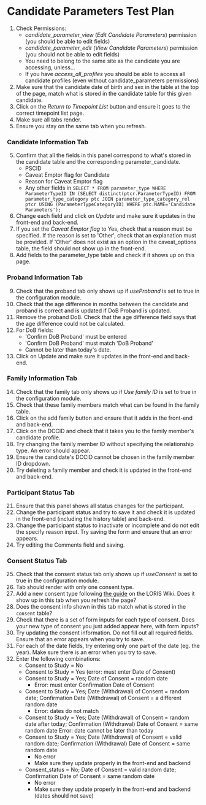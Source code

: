 # Candidate Parameters Test Plan

1. Check Permissions:
    * _candidate_parameter_view_ (_Edit Candidate Parameters_) permission (you should be able to edit fields)
	* _candidate_parameter_edit_ (_View Candidate Parameters_) permission (you should not be able to edit fields)
	* You need to belong to the same site as the candidate you are accessing, unless...
	* If you have _access_all_profiles_ you should be able to access all candidate profiles (even without candidate_parameters permissions)
2. Make sure that the candidate date of birth and sex in the table at the top of the page, match what is stored in the candidate table for this given candidate.
3. Click on the *Return to Timepoint List* button and ensure it goes to the correct timepoint list page.
4. Make sure all tabs render. 
5. Ensure you stay on the same tab when you refresh.

### Candidate Information Tab
5. Confirm that all the fields in this panel correspond to what's stored in the candidate table and the corresponding parameter_candidate.
	* PSCID
	* Caveat Emptor flag for Candidate
	* Reason for Caveat Emptor flag
	* Any other fields in `SELECT * FROM parameter_type WHERE ParameterTypeID IN (SELECT distinct(ptcr.ParameterTypeID) FROM parameter_type_category ptc JOIN parameter_type_category_rel ptcr USING (ParameterTypeCategoryID) WHERE ptc.NAME='Candidate Parameters');`
6. Change each field and click on *Update* and make sure it updates in the front-end and back-end.
7. If you set the *Caveat Emptor flag* to Yes, check that a reason must be specified. If the reason is set to 'Other', check that an explanation must be provided. If 'Other' does not exist as an option in the caveat_options table, the field should not show up in the front-end.
8. Add fields to the parameter_type table and check if it shows up on this page.

### Proband Information Tab
9. Check that the proband tab only shows up if _useProband_ is set to true in the configuration module.
10. Check that the age difference in months between the candidate and proband is correct and is updated if DoB Proband is updated.
11. Remove the proband DoB. Check that the age difference field says that the age difference could not be calculated.
12. For DoB fields:
    * 'Confirm DoB Proband' must be entered
    * 'Confirm DoB Proband' must match 'DoB Proband'
    * Cannot be later than today's date.
13. Click on Update and make sure it updates in the front-end and back-end.

### Family Information Tab
14. Check that the family tab only shows up if _Use family ID_ is set to true in the configuration module.
15. Check that these family members match what can be found in the family table.
16. Click on the add family button and ensure that it adds in the front-end and back-end.
17. Click on the DCCID and check that it takes you to the family member's candidate profile.
18. Try changing the family member ID without specifying the relationship type. An error should appear.
19. Ensure the candidate's DCCID cannot be chosen in the family member ID dropdown.
20. Try deleting a family member and check it is updated in the front-end and back-end.

### Participant Status Tab
21. Ensure that this panel shows all status changes for the participant.
22. Change the participant status and try to save it and check it is updated in the front-end (including the history table) and back-end.
23. Change the participant status to inactivate or incomplete and do not edit the specify reason input. Try saving the form and ensure that an error appears.
24. Try editing the Comments field and saving.

### Consent Status Tab
25. Check that the consent status tab only shows up if _useConsent_ is set to true in the configuration module.
26. Tab should render with only one consent type.
27. Add a new consent type following [the guide](https://github.com/aces/Loris/wiki/Candidate-Information-Page) on the LORIS Wiki. Does it show up in this tab when you refresh the page?
28. Does the consent info shown in this tab match what is stored in the `consent` table?
29. Check that there is a set of form inputs for each type of consent. Does your new type of consent you just added appear here, with form inputs?
30. Try updating the consent information. Do not fill out all required fields. Ensure that an error appears when you try to save.
31. For each of the date fields, try entering only one part of the date (eg. the year). Make sure there is an error when you try to save.
32. Enter the following combinations:
    * Consent to Study = No
    * Consent to Study = Yes (error: must enter Date of Consent)
    * Consent to Study = Yes; Date of Consent = random date
        * Error: must enter Confirmation Date of Consent
    * Consent to Study = Yes; Date (Withdrawal) of Consent = random date; Confirmation Date (Withdrawal) of Consent = a different random date
        * Error: dates do not match
    * Consent to Study = Yes; Date (Withdrawal) of Consent = random date after today; Confirmation (Withdrawal) Date of Consent = same random date
        Error: date cannot be later than today
    * Consent to Study = Yes; Date (Withdrawal) of Consent = valid random date; Confirmation (Withdrawal) Date of Consent = same random date
        * No error
        * Make sure they update properly in the front-end and backend 
    * Consent_status = No; Date of Consent = valid random date; Confirmation Date of Consent = same random date
        * No error
        * Make sure they update properly in the front-end and backend (dates should not save)
    
